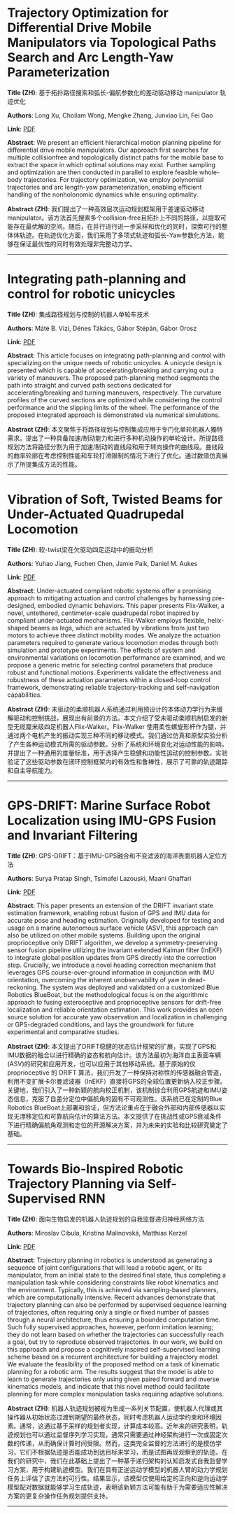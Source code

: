 # Trajectory Optimization for Differential Drive Mobile Manipulators via Topological Paths Search and Arc Length-Yaw Parameterization 

**Title (ZH)**: 基于拓扑路径搜索和弧长-偏航参数化的差动驱动移动 manipulator 轨迹优化 

**Authors**: Long Xu, Choilam Wong, Mengke Zhang, Junxiao Lin, Fei Gao  

**Link**: [PDF](https://arxiv.org/pdf/2507.02761)  

**Abstract**: We present an efficient hierarchical motion planning pipeline for differential drive mobile manipulators. Our approach first searches for multiple collisionfree and topologically distinct paths for the mobile base to extract the space in which optimal solutions may exist. Further sampling and optimization are then conducted in parallel to explore feasible whole-body trajectories. For trajectory optimization, we employ polynomial trajectories and arc length-yaw parameterization, enabling efficient handling of the nonholonomic dynamics while ensuring optimality. 

**Abstract (ZH)**: 我们提出了一种高效层次运动规划框架用于差速驱动移动 manipulator。该方法首先搜索多个collision-free且拓扑上不同的路径，以提取可能存在最优解的空间。随后，在并行进行进一步采样和优化的同时，探索可行的整体体轨迹。在轨迹优化方面，我们采用了多项式轨迹和弧长-Yaw参数化方法，能够在保证最优性的同时有效处理非完整动力学。 

---
# Integrating path-planning and control for robotic unicycles 

**Title (ZH)**: 集成路径规划与控制的机器人单轮车技术 

**Authors**: Máté B. Vizi, Dénes Tákács, Gábor Stépán, Gábor Orosz  

**Link**: [PDF](https://arxiv.org/pdf/2507.02700)  

**Abstract**: This article focuses on integrating path-planning and control with specializing on the unique needs of robotic unicycles. A unicycle design is presented which is capable of accelerating/breaking and carrying out a variety of maneuvers. The proposed path-planning method segments the path into straight and curved path sections dedicated for accelerating/breaking and turning maneuvers, respectively. The curvature profiles of the curved sections are optimized while considering the control performance and the slipping limits of the wheel. The performance of the proposed integrated approach is demonstrated via numerical simulations. 

**Abstract (ZH)**: 本文聚焦于将路径规划与控制集成应用于专门化单轮机器人獨特需求。提出了一种具备加速/制动能力和进行多种机动操作的单轮设计。所提路径规划方法将路径分割为用于加速/制动的直线段和用于转向操作的曲线段。曲线段的曲率轮廓在考虑控制性能和车轮打滑限制的情况下进行了优化。通过数值仿真展示了所提集成方法的性能。 

---
# Vibration of Soft, Twisted Beams for Under-Actuated Quadrupedal Locomotion 

**Title (ZH)**: 软-twist梁在欠驱动四足运动中的振动分析 

**Authors**: Yuhao Jiang, Fuchen Chen, Jamie Paik, Daniel M. Aukes  

**Link**: [PDF](https://arxiv.org/pdf/2507.02547)  

**Abstract**: Under-actuated compliant robotic systems offer a promising approach to mitigating actuation and control challenges by harnessing pre-designed, embodied dynamic behaviors. This paper presents Flix-Walker, a novel, untethered, centimeter-scale quadrupedal robot inspired by compliant under-actuated mechanisms. Flix-Walker employs flexible, helix-shaped beams as legs, which are actuated by vibrations from just two motors to achieve three distinct mobility modes. We analyze the actuation parameters required to generate various locomotion modes through both simulation and prototype experiments. The effects of system and environmental variations on locomotion performance are examined, and we propose a generic metric for selecting control parameters that produce robust and functional motions. Experiments validate the effectiveness and robustness of these actuation parameters within a closed-loop control framework, demonstrating reliable trajectory-tracking and self-navigation capabilities. 

**Abstract (ZH)**: 未驱动的柔顺机器人系统通过利用预设计的本体动力学行为来缓解驱动和控制挑战，展现出有前景的方法。本文介绍了受未驱动柔顺机制启发的新型无缆厘米级四足机器人Flix-Walker。Flix-Walker 使用柔性螺旋形杆作为腿，并通过两个电机产生的振动实现三种不同的移动模式。我们通过仿真和原型实验分析了产生各种运动模式所需的驱动参数。分析了系统和环境变化对运动性能的影响，并提出了一种通用的度量标准，用于选择产生稳健和功能性运动的控制参数。实验验证了这些驱动参数在闭环控制框架内的有效性和鲁棒性，展示了可靠的轨迹跟踪和自主导航能力。 

---
# GPS-DRIFT: Marine Surface Robot Localization using IMU-GPS Fusion and Invariant Filtering 

**Title (ZH)**: GPS-DRIFT：基于IMU-GPS融合和不变滤波的海洋表面机器人定位方法 

**Authors**: Surya Pratap Singh, Tsimafei Lazouski, Maani Ghaffari  

**Link**: [PDF](https://arxiv.org/pdf/2507.02198)  

**Abstract**: This paper presents an extension of the DRIFT invariant state estimation framework, enabling robust fusion of GPS and IMU data for accurate pose and heading estimation. Originally developed for testing and usage on a marine autonomous surface vehicle (ASV), this approach can also be utilized on other mobile systems. Building upon the original proprioceptive only DRIFT algorithm, we develop a symmetry-preserving sensor fusion pipeline utilizing the invariant extended Kalman filter (InEKF) to integrate global position updates from GPS directly into the correction step. Crucially, we introduce a novel heading correction mechanism that leverages GPS course-over-ground information in conjunction with IMU orientation, overcoming the inherent unobservability of yaw in dead-reckoning. The system was deployed and validated on a customized Blue Robotics BlueBoat, but the methodological focus is on the algorithmic approach to fusing exteroceptive and proprioceptive sensors for drift-free localization and reliable orientation estimation. This work provides an open source solution for accurate yaw observation and localization in challenging or GPS-degraded conditions, and lays the groundwork for future experimental and comparative studies. 

**Abstract (ZH)**: 本文提出了DRIFT稳健的状态估计框架的扩展，实现了GPS和IMU数据的融合以进行精确的姿态和航向估计。该方法最初为海洋自主表面车辆(ASV)的研究和应用开发，也可以应用于其他移动系统。基于原始的仅 proprioceptive 的 DRIFT 算法，我们开发了一种保持对称性的传感器融合管道，利用不变扩展卡尔曼滤波器（InEKF）直接将GPS的全球位置更新纳入校正步骤。关键地，我们引入了一种新颖的航向校正机制，该机制综合利用GPS航迹和IMU姿态信息，克服了自差分定位中偏航角的固有不可观测性。该系统已在定制的Blue Robotics BlueBoat上部署和验证，但方法论重点在于融合外部和内部传感器以实现无漂移定位和可靠航向估计的算法方法。本文提供了在挑战性或GPS衰减条件下进行精确偏航角观测和定位的开源解决方案，并为未来的实验和比较研究奠定了基础。 

---
# Towards Bio-Inspired Robotic Trajectory Planning via Self-Supervised RNN 

**Title (ZH)**: 面向生物启发的机器人轨迹规划的自我监督递归神经网络方法 

**Authors**: Miroslav Cibula, Kristína Malinovská, Matthias Kerzel  

**Link**: [PDF](https://arxiv.org/pdf/2507.02171)  

**Abstract**: Trajectory planning in robotics is understood as generating a sequence of joint configurations that will lead a robotic agent, or its manipulator, from an initial state to the desired final state, thus completing a manipulation task while considering constraints like robot kinematics and the environment. Typically, this is achieved via sampling-based planners, which are computationally intensive. Recent advances demonstrate that trajectory planning can also be performed by supervised sequence learning of trajectories, often requiring only a single or fixed number of passes through a neural architecture, thus ensuring a bounded computation time. Such fully supervised approaches, however, perform imitation learning; they do not learn based on whether the trajectories can successfully reach a goal, but try to reproduce observed trajectories. In our work, we build on this approach and propose a cognitively inspired self-supervised learning scheme based on a recurrent architecture for building a trajectory model. We evaluate the feasibility of the proposed method on a task of kinematic planning for a robotic arm. The results suggest that the model is able to learn to generate trajectories only using given paired forward and inverse kinematics models, and indicate that this novel method could facilitate planning for more complex manipulation tasks requiring adaptive solutions. 

**Abstract (ZH)**: 机器人轨迹规划被视为生成一系列关节配置，使机器人代理或其操作器从初始状态过渡到期望的最终状态，同时考虑机器人运动学约束和环境因素。通常，这通过基于采样的规划者实现，计算成本较高。近年来的研究表明，轨迹规划也可以通过监督序列学习实现，通常只需要通过神经架构进行一次或固定次数的传递，从而确保计算时间受限。然而，这类完全监督的方法进行的是模仿学习，它们不根据轨迹是否能成功到达目标来学习，而是试图再现观察到的轨迹。在我们的研究中，我们在此基础上提出了一种基于递归架构的认知启发式自我监督学习方案，用于构建轨迹模型。我们在具有正逆运动学模型的机器人臂的动力学规划任务上评估了该方法的可行性。结果显示，该模型仅使用给定的正向和逆向运动学模型配对数据就能够学习生成轨迹，表明该新颖方法可能有助于为需要适应性解决方案的更复杂操作任务规划提供支持。 

---
